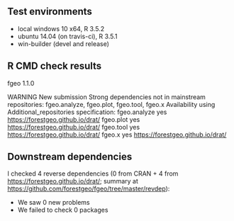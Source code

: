 ## Test environments

* local windows 10 x64, R 3.5.2
* ubuntu 14.04 (on travis-ci), R 3.5.1
* win-builder (devel and release)

## R CMD check results

fgeo 1.1.0

WARNING
New submission
Strong dependencies not in mainstream repositories:
  fgeo.analyze, fgeo.plot, fgeo.tool, fgeo.x
Availability using Additional_repositories specification:
  fgeo.analyze   yes   https://forestgeo.github.io/drat/
  fgeo.plot      yes   https://forestgeo.github.io/drat/
  fgeo.tool      yes   https://forestgeo.github.io/drat/
  fgeo.x         yes   https://forestgeo.github.io/drat/

## Downstream dependencies

I checked 4 reverse dependencies (0 from CRAN + 4 from <https://forestgeo.github.io/drat/>; summary at <https://github.com/forestgeo/fgeo/tree/master/revdep>):

 * We saw 0 new problems
 * We failed to check 0 packages
